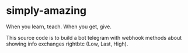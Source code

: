 # simply-amazing
When you learn, teach. When you get, give.

This source code is to build a bot telegram with webhook methods about showing info exchanges rightbtc (Low, Last, High).

